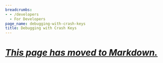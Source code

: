 ```yaml
---
breadcrumbs:
- - /developers
  - For Developers
page_name: debugging-with-crash-keys
title: Debugging with Crash Keys
---
```


# *[This page has moved to Markdown.](https://chromium.googlesource.com/chromium/src/+/HEAD/docs/debugging_with_crash_keys.md)*
